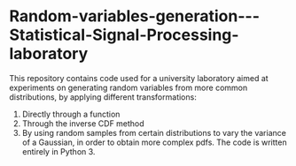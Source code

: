 # Random-variables-generation---Statistical-Signal-Processing-laboratory

This repository contains code used for a university laboratory aimed at experiments on generating random variables from more common distributions, by applying different transformations:
  1. Directly through a function
  2. Through the inverse CDF method
  3. By using random samples from certain distributions to vary the variance of a Gaussian, in order to obtain more complex pdfs.
The code is written entirely in Python 3. 

